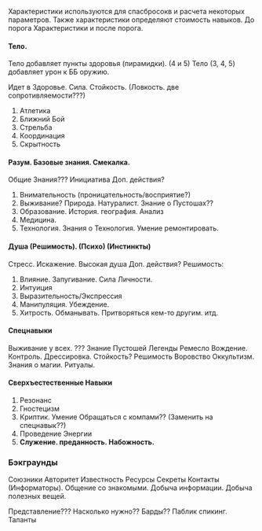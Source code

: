 Характеристики используются для спасбросокв и расчета некоторых параметров. 
Также характеристики определяют стоимость навыков. 
До порога Характеристики и после порога.
#### Тело. 
Тело добавляет пункты здоровья (пирамидки). (4 и 5)
Тело (3, 4, 5) добавляет урон к ББ оружию.

Идет в Здоровье. Сила. Стойкость. (Ловкость. две сопротивляемости???)
1. Атлетика
2. Ближний Бой
3. Стрельба
4. Координация
5. Скрытность

#### Разум. Базовые знания. Смекалка. 
Общие Знания??? Инициатива 
Доп. действия?

1. Внимательность (проницательность/восприятие?)
2. Выживание? Природа. Натуралист. Знание о Пустошах??
3. Образование. История. география. Анализ
4. Медицина. 
5. Технология. Знания о Технология. Умение ремонтировать. 

#### Душа (Решимость).  (Психо) (Инстинкты)
Стресс. Искажение. Высокая душа
Доп. действия? 
Решимость: 

1. Влияние. Запугивание. Сила Личности. 
2. Интуиция
3. Выразительность/Экспрессия
4. Манипуляция. Убеждение. 
5. Хитрость. Обманывать. Притворяться кем-то другим. итд. 

#### Cпецнавыки
Выживание у всех. ???  Знание Пустошей
Легенды
Ремесло
Вождение. Контроль.
Дрессировка. 
Стойкость? Решимость
Воровство
Оккультизм. Знания о магии. Ритуалы. 

#### Сверхъестественные Навыки
1. Резонанс
2. Гностецизм
3. Криптик. Умение Обращаться с компами?? (Заменить на спецнавык??)
4. Проведение Энергии
5. **Служение. преданность. Набожность.** 

### Бэкграунды
Союзники
Авторитет
Известность
Ресурсы
Секреты
Контакты (Информаторы). Общение со знакомыми. Добыча информации. Добыча полезных вещей. 


Представление??? Насколько нужно?? Барды?? Паблик спикинг. 
Таланты
